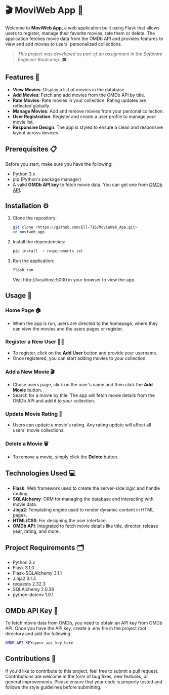 # 🎬 MoviWeb App 🍿

Welcome to **MoviWeb App**, a web application built using Flask that allows users to register, manage their favorite movies, rate them or delete. The application fetches movie data from the OMDb API and provides features to view and add movies to users' personalized collections.

> *This project was developed as part of an assignment in the Software Engineer Bootcamp.* 🎓

## Features 🚀

- **View Movies**: Display a list of movies in the database.
- **Add Movies**: Fetch and add movies from the OMDb API by title.
- **Rate Movies**: Rate movies in your collection. Rating updates are reflected globally.
- **Manage Movies**: Add and remove movies from your personal collection.
- **User Registration**: Register and create a user profile to manage your movie list.
- **Responsive Design**: The app is styled to ensure a clean and responsive layout across devices.

## Prerequisites 📋

Before you start, make sure you have the following:

- Python 3.x
- pip (Python's package manager)
- A valid **OMDb API key** to fetch movie data. You can get one from [OMDb API](http://www.omdbapi.com/apikey.aspx).

## Installation ⚙️

1. Clone the repository:
   ```bash
   git clone <https://github.com/Ell-716/MovieWeb_App.git>
   cd moviweb_app
   ```
   
2. Install the dependencies:
    ```bash
   pip install -r requirements.txt
    ```
   
3. Run the application:
   ```bash
   flask run
   ```
   Visit http://localhost:5000 in your browser to view the app.

## Usage 📖

### Home Page 🏠

- When the app is run, users are directed to the homepage, where they can view the movies and the users pages or register.

### Register a New User 🧑‍💻

- To register, click on the **Add User** button and provide your username.
- Once registered, you can start adding movies to your collection.

### Add a New Movie 🎬

- Chose users page, click on the user's name and then click the **Add Movie** button.
- Search for a movie by title. The app will fetch movie details from the OMDb API and add it to your collection.

### Update Movie Rating 🌟

- Users can update a movie's rating. Any rating update will affect all users' movie collections.

### Delete a Movie 🗑️

- To remove a movie, simply click the **Delete** button.

## Technologies Used 💻

- **Flask**: Web framework used to create the server-side logic and handle routing.
- **SQLAlchemy**: ORM for managing the database and interacting with movie data.
- **Jinja2**: Templating engine used to render dynamic content in HTML pages.
- **HTML/CSS**: For designing the user interface.
- **OMDb API**: Integrated to fetch movie details like title, director, release year, rating, and more.

## Project Requirements 🗂️

- Python 3.x
- Flask 3.1.0
- Flask-SQLAlchemy 3.1.1
- Jinja2 3.1.4
- requests 2.32.3
- SQLAlchemy 2.0.36
- python-dotenv 1.0.1

## OMDb API Key 🔑

To fetch movie data from OMDb, you need to obtain an API key from OMDb API. Once you have the API key, create a .env file in the project root directory and add the following:
   ```bash
   OMDB_API_KEY=your_api_key_here
   ```

## Contributions 🤝
If you'd like to contribute to this project, feel free to submit a pull request. Contributions are welcome in the form of bug fixes, new features, or general improvements. Please ensure that your code is properly tested and follows the style guidelines before submitting.

